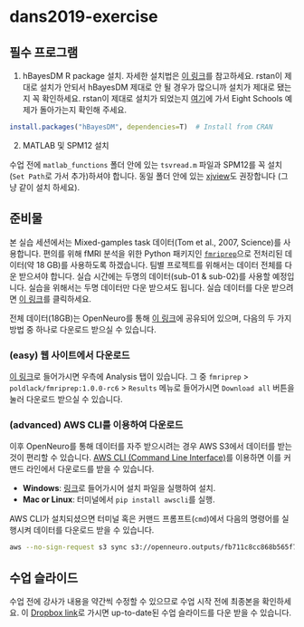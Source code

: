 # dans2019-exercise

## 필수 프로그램

1. hBayesDM R package 설치. 자세한 설치법은 [이 링크](https://github.com/CCS-Lab/hBayesDM)를 참고하세요. rstan이 제대로 설치가 안되서 hBayesDM 제대로 안 될 경우가 많으니까 설치가 제대로 됐는지 꼭 확인하세요. rstan이 제대로 설치가 되었는지 [여기](https://github.com/stan-dev/rstan/wiki/RStan-Getting-Started)에 가서 Eight Schools 예제가 돌아가는지 확인해 주세요. 

```r
install.packages("hBayesDM", dependencies=T)  # Install from CRAN
```

2. MATLAB 및 SPM12 설치

수업 전에 `matlab_functions` 폴더 안에 있는 `tsvread.m` 파일과 SPM12를 꼭 설치(`Set Path`로 가서 추가)하셔야 합니다. 동일 폴더 안에 있는 [xjview](http://www.alivelearn.net/xjview/)도 권장합니다 (그냥 같이 설치 하세요). 

## 준비물

본 실습 세션에서는 Mixed-gamples task 데이터(Tom et al., 2007, Science)를 사용합니다.
편의를 위해 fMRI 분석을 위한 Python 패키지인 [`fmriprep`][fmriprep]으로
전처리된 데이터(약 18 GB)를 사용하도록 하겠습니다. 팀별 프로젝트를 위해서는 데이터 전체를 다운 받으셔야 합니다. 실습 시간에는 두명의 데이터(sub-01 & sub-02)를 사용할 예정입니다. 실습을 위해서는 두명 데이터만 다운 받으셔도 됩니다. 실습 데이터를 다운 받으려면 [이 링크](https://www.dropbox.com/s/ejvxz68ghubfux3/tom2007_two_subjects.zip?dl=0)를 클릭하세요. 

전체 데이터(18GB)는 OpenNeuro를 통해 [이 링크][data]에 공유되어 있으며,
다음의 두 가지 방법 중 하나로 다운로드 받으실 수 있습니다.

[data]: https://openneuro.org/datasets/ds000005/versions/00001
[fmriprep]: https://github.com/poldracklab/fmriprep

### (easy) 웹 사이트에서 다운로드

[이 링크][data]로 들어가시면 우측에 Analysis 탭이 있습니다.
그 중 `fmriprep` > `poldlack/fmriprep:1.0.0-rc6` > `Results` 메뉴로 들어가시면
`Download all` 버튼을 눌러 다운로드 받으실 수 있습니다.

### (advanced) AWS CLI를 이용하여 다운로드

이후 OpenNeuro를 통해 데이터를 자주 받으시려는 경우 AWS S3에서 데이터를 받는
것이 편리할 수 있습니다. [AWS CLI (Command Line Interface)][aws-cli]를 이용하면
이를 커맨드 라인에서 다운로드를 받을 수 있습니다.

[aws-cli]: https://aws.amazon.com/ko/cli/

- **Windows**: [링크][aws-cli]로 들어가시어 설치 파일을 실행하여 설치.
- **Mac or Linux**: 터미널에서 `pip install awscli`를 실행.

AWS CLI가 설치되셨으면 터미널 혹은 커맨드 프롬프트(`cmd`)에서 다음의 명령어를
실행시켜 데이터를 다운로드 받을 수 있습니다.

```bash
aws --no-sign-request s3 sync s3://openneuro.outputs/fb711c8cc868b565f709f5690e408cb4/51598f96-48b1-44df-b775-e0ad10bd1e29 tom-data
```
## 수업 슬라이드

수업 전에 강사가 내용을 약간씩 수정할 수 있으므로 수업 시작 전에 최종본을 확인하세요. 이 [Dropbox link](https://www.dropbox.com/sh/4te1gco5aih47hf/AACsEKjO2qBRsi17vprhA3pta?dl=0)로 가시면 up-to-date된 수업 슬라이드를 다운 받을 수 있습니다. 
